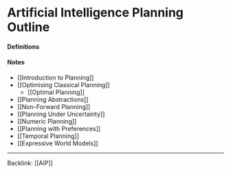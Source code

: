 
# Artificial Intelligence Planning Outline
#### Definitions

#### Notes
- [[Introduction to Planning]]
- [[Optimising Classical Planning]]
	- [[Optimal Planning]]
- [[Planning Abstractions]]
- [[Non-Forward Planning]]
- [[Planning Under Uncertainty]]
- [[Numeric Planning]]
- [[Planning with Preferences]]
- [[Temporal Planning]]
- [[Expressive World Models]]


---
Backlink: [[AIP]]
